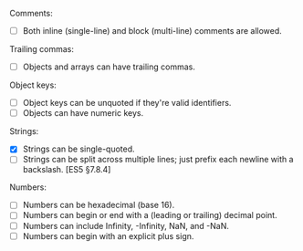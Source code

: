 
Comments:

- [ ] Both inline (single-line) and block (multi-line) comments are allowed.

Trailing commas:

- [ ] Objects and arrays can have trailing commas.

Object keys:

- [ ] Object keys can be unquoted if they're valid identifiers.
- [ ] Objects can have numeric keys.

Strings:

- [x] Strings can be single-quoted.
- [ ] Strings can be split across multiple lines; just prefix each newline with a backslash. [ES5 §7.8.4]

Numbers:

- [ ] Numbers can be hexadecimal (base 16).
- [ ] Numbers can begin or end with a (leading or trailing) decimal point.
- [ ] Numbers can include Infinity, -Infinity, NaN, and -NaN.
- [ ] Numbers can begin with an explicit plus sign.
